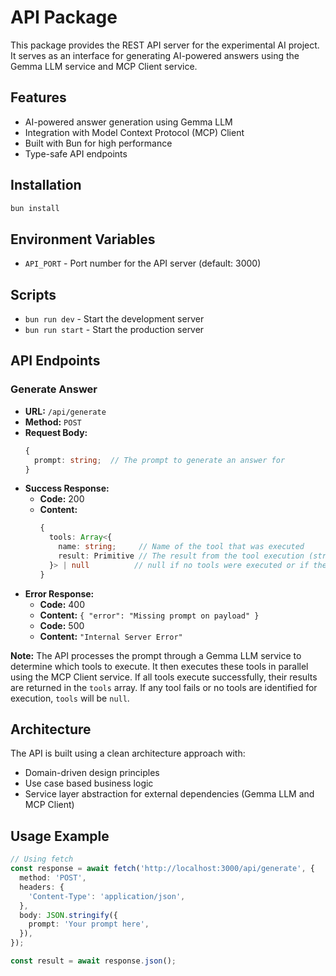 # API Package

This package provides the REST API server for the experimental AI project. It serves as an interface for generating AI-powered answers using the Gemma LLM service and MCP Client service.

## Features

- AI-powered answer generation using Gemma LLM
- Integration with Model Context Protocol (MCP) Client
- Built with Bun for high performance
- Type-safe API endpoints

## Installation

```bash
bun install
```

## Environment Variables

- `API_PORT` - Port number for the API server (default: 3000)

## Scripts

- `bun run dev` - Start the development server
- `bun run start` - Start the production server

## API Endpoints

### Generate Answer
- **URL:** `/api/generate`
- **Method:** `POST`
- **Request Body:**
  ```typescript
  {
    prompt: string;  // The prompt to generate an answer for
  }
  ```
- **Success Response:**
  - **Code:** 200
  - **Content:** 
    ```typescript
    {
      tools: Array<{
        name: string;     // Name of the tool that was executed
        result: Primitive // The result from the tool execution (string, number, boolean, etc.)
      }> | null          // null if no tools were executed or if there was an error
    }
    ```
- **Error Response:**
  - **Code:** 400
  - **Content:** `{ "error": "Missing prompt on payload" }`
  - **Code:** 500
  - **Content:** `"Internal Server Error"`

**Note:** The API processes the prompt through a Gemma LLM service to determine which tools to execute. It then executes these tools in parallel using the MCP Client service. If all tools execute successfully, their results are returned in the `tools` array. If any tool fails or no tools are identified for execution, `tools` will be `null`.

## Architecture

The API is built using a clean architecture approach with:
- Domain-driven design principles
- Use case based business logic
- Service layer abstraction for external dependencies (Gemma LLM and MCP Client)

## Usage Example

```typescript
// Using fetch
const response = await fetch('http://localhost:3000/api/generate', {
  method: 'POST',
  headers: {
    'Content-Type': 'application/json',
  },
  body: JSON.stringify({
    prompt: 'Your prompt here',
  }),
});

const result = await response.json();
```